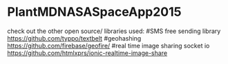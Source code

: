 # PlantMDNASASpaceApp2015
check out the other open source/ libraries used:
#SMS free sending library
https://github.com/typpo/textbelt
#geohashing
https://github.com/firebase/geofire/
#real time image sharing socket io
https://github.com/htmlxprs/ionic-realtime-image-share


